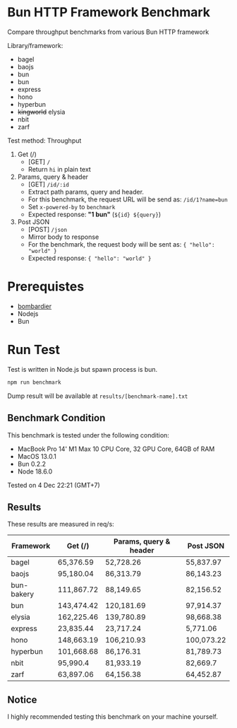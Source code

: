 # Bun HTTP Framework Benchmark
Compare throughput benchmarks from various Bun HTTP framework

Library/framework:
- bagel
- baojs
- bun
- bun
- express
- hono
- hyperbun
- ~~kingworld~~ elysia
- nbit
- zarf

Test method:
Throughput
1. Get (/)
    - [GET] `/`
    - Return `hi` in plain text
2. Params, query & header
    - [GET] `/id/:id`
    - Extract path params, query and header.
    - For this benchmark, the request URL will be send as: `/id/1?name=bun`
    - Set `x-powered-by` to `benchmark`
    - Expected response: **"1 bun"** (`${id} ${query}`)
3. Post JSON
    - [POST] `/json`
    - Mirror body to response
    - For the benchmark, the request body will be sent as: `{ "hello": "world" }`
    - Expected response: `{ "hello": "world" }`

# Prerequistes
- [bombardier](https://github.com/codesenberg/bombardier)
- Nodejs
- Bun

# Run Test
Test is written in Node.js but spawn process is bun.

```typescript
npm run benchmark
```

Dump result will be available at `results/[benchmark-name].txt`

## Benchmark Condition
This benchmark is tested under the following condition:
- MacBook Pro 14' M1 Max 10 CPU Core, 32 GPU Core, 64GB of RAM
- MacOS 13.0.1
- Bun 0.2.2
- Node 18.6.0

Tested on 4 Dec 22:21 (GMT+7)

## Results
These results are measured in req/s:

|  Framework       |  Get (/)    |  Params, query & header | Post JSON  |
| ---------------- | ----------- | ----------------------- | ---------- |
| bagel | 65,376.59 | 52,728.26 | 55,837.97 |
| baojs | 95,180.04 | 86,313.79 | 86,143.23 |
| bun-bakery | 111,867.72 | 88,149.65 | 82,156.52 |
| bun | 143,474.42 | 120,181.69 | 97,914.37 |
| elysia | 162,225.46 | 139,780.89 | 98,668.38 |
| express | 23,835.44 | 23,717.24 | 5,771.06 |
| hono | 148,663.19 | 106,210.93 | 100,073.22 |
| hyperbun | 101,668.68 | 86,176.31 | 81,789.73 |
| nbit | 95,990.4 | 81,933.19 | 82,669.7 |
| zarf | 63,897.06 | 64,156.38 | 64,452.87 |

## Notice
I highly recommended testing this benchmark on your machine yourself.
